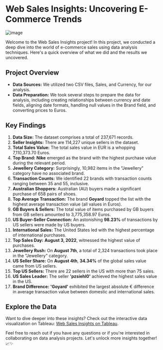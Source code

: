 # Web Sales Insights: Uncovering E-Commerce Trends

![image](https://github.com/huseyincenik/tableau/assets/127469334/ead5d17f-fb54-439d-944f-75adb13ea42e)


Welcome to the Web Sales Insights project! In this project, we conducted a deep dive into the world of e-commerce sales using data analysis techniques. Here's a quick overview of what we did and the results we uncovered.

## Project Overview

- **Data Sources:** We utilized two CSV files, Sales, and Currency, for our analysis.
- **Data Preparation:** We took several steps to prepare the data for analysis, including creating relationships between currency and date fields, aligning date formats, handling null values in the Brand field, and converting prices to Euros.

## Key Findings

1. <strong>Data Size:</strong> The dataset comprises a total of 237,671 records.
2. <strong>Seller Insights:</strong> There are 114,227 unique sellers in the dataset.
3. <strong>Total Sales Value:</strong> The total sales value in EUR is a whopping 7,110,373.70 Euros.
4. <strong>Top Brand:</strong> <strong>Nike</strong> emerged as the brand with the highest purchase value during the relevant period.
5. <strong>Jewellery Category:</strong> Surprisingly, 10,982 items in the "Jewellery" category have no associated brand.
6. <strong>Transaction Counts:</strong> We identified 22 brands with transaction counts ranging between 35 and 55, inclusive.
7. <strong>Australian Shoppers:</strong> Australian (AU) buyers made a significant purchase of 658 pairs of shoes.
8. <strong>Top Average Transaction:</strong> The brand <strong>Goyard</strong> topped the list with the highest average transaction value (all values in Euros).
9. <strong>GB Buyers & Sellers:</strong> The total value of items purchased by GB buyers from GB sellers amounted to 3,775,358.97 Euros.
10. <strong>US Buyer-Seller Connection:</strong> An astonishing <strong>98.23%</strong> of transactions by US sellers were made by US buyers.
11. <strong>International Sales:</strong> The United States led with the highest percentage of international purchases.
12. <strong>Top Sales Day:</strong> <strong>August 3, 2022</strong>, witnessed the highest value of purchases.
13. <strong>Jewellery Rush:</strong> On <strong>August 7th</strong>, a total of 2,324 transactions took place in the "Jewellery" category.
14. <strong>US Seller Share:</strong> On <strong>August 4th</strong>, <strong>34.34%</strong> of the global sales value came from US sellers.
15. <strong>Top US Sellers:</strong> There are 22 sellers in the US with more than 75 sales.
16. <strong>US Sales Leader:</strong> The seller <strong>'pzsiehl0'</strong> achieved the highest sales value in the US.
17. <strong>Brand Difference:</strong> <strong>'Goyard'</strong> exhibited the largest absolute € difference in average transaction value between domestic and international sales.


## Explore the Data

Want to dive deeper into these insights? Check out the interactive data visualization on Tableau: [Web Sales Insights on Tableau](https://public.tableau.com/app/profile/huseyincenik/viz/WebSalesInsightsUncoveringE-CommerceTrends/WebSalesInsightsUncoveringE-CommerceTrends?publish=yes).

Feel free to reach out if you have any questions or if you're interested in collaborating on data analysis projects. Let's unlock more insights together! 📈✨
